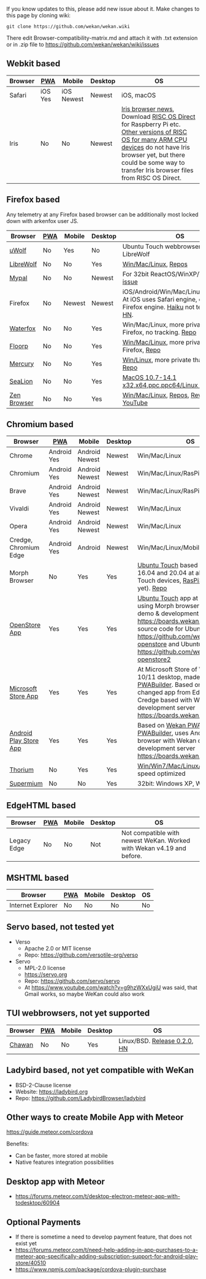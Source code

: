 If you know updates to this, please add new issue about it. Make changes to this page by cloning wiki:

```
git clone https://github.com/wekan/wekan.wiki
```
There edit Browser-compatibility-matrix.md and attach it with .txt extension or in .zip file to https://github.com/wekan/wekan/wiki/issues

## Webkit based

Browser | [PWA](PWA) | Mobile | Desktop | OS
------- | ----| ------ | ------- | -------
Safari | iOS Yes | iOS Newest | Newest | iOS, macOS
Iris | No | No | Newest | [Iris browser news](https://www.riscosopen.org/forum/forums/1/topics/19545), Download [RISC OS Direct](https://www.riscosdev.com/direct/) for Raspberry Pi etc. [Other versions of RISC OS for many ARM CPU devices](https://www.riscosopen.org/content/downloads) do not have Iris browser yet, but there could be some way to transfer Iris browser files from RISC OS Direct.

## Firefox based

Any telemetry at any Firefox based browser can be additionally most locked down with arkenfox user JS.

Browser | [PWA](PWA) | Mobile | Desktop | OS
------- | ----| ------ | ------- | -------
[uWolf](https://open-store.io/app/uwolf.chromiumos-guy) | No | Yes | No | Ubuntu Touch webbrowser based of LibreWolf
[LibreWolf](https://librewolf.net) | No | No | Yes | [Win/Mac/Linux](https://librewolf.net/installation/), [Repos](https://codeberg.org/librewolf)
[Mypal](https://github.com/reactosapps/apps/releases/download/0.01/mypal-27.9.4.win32.installer.exe) | No | No | Newest | For 32bit ReactOS/WinXP/Win7/etc [issue](https://github.com/wekan/wekan/issues/3132)
Firefox | No | Newest | Newest | iOS/Android/Win/Mac/Linux/BSD/RasPi. At iOS uses Safari engine, elsewhere Firefox engine. [Haiku](https://discuss.haiku-os.org/t/progress-on-porting-firefox/13493/143) not tested yet - [HN](https://news.ycombinator.com/item?id=41214762).
[Waterfox](https://www.waterfox.net) | No | No | Yes | Win/Mac/Linux, more private than Firefox, no tracking. [Repo](https://github.com/BrowserWorks/Waterfox)
[Floorp](https://floorp.app) | No | No | Yes | [Win/Mac/Linux](https://github.com/Floorp-Projects/Floorp/releases), more private than Firefox, [Repo](https://github.com/Floorp-Projects/Floorp)
[Mercury](https://thorium.rocks/mercury) | No | No | Yes | [Win/Linux](https://github.com/Alex313031/Mercury/releases), more private than Firefox, [Repo](https://github.com/Alex313031/Mercury)
[SeaLion](https://github.com/wicknix/SeaLion) | No | No | Yes | [MacOS 10.7-14.1 x32,x64,ppc,ppc64/Linux x64](https://github.com/wicknix/SeaLion/releases), [Repo](https://github.com/wicknix/SeaLion)
[Zen Browser](https://www.zen-browser.app/) | No | No | Yes | [Win/Mac/Linux](https://www.zen-browser.app/download), [Repos](https://github.com/zen-browser), [Review at YouTube](https://www.youtube.com/watch?v=tKM2N4TQHQY)

## Chromium based

Browser | [PWA](PWA) | Mobile | Desktop | OS
------- | ----| ------ | ------- | -------
Chrome | Android Yes | Android Newest | Newest | Win/Mac/Linux
Chromium | Android Yes | Android Newest | Newest | Win/Mac/Linux/RasPi
Brave | Android Yes | Android Newest | Newest | Win/Mac/Linux/RasPi
Vivaldi | Android Yes | Android Newest | Newest | Win/Mac/Linux
Opera | Android Yes | Android Newest | Newest | Win/Mac/Linux
Credge, Chromium Edge | Android Yes | Android | Newest | Win/Mac/Linux/Mobile
Morph Browser | No | Yes | Yes | [Ubuntu Touch](https://ubports.com) based on Ubuntu 16.04 and 20.04 at all Ubuntu Touch devices, [RasPi3](https://ci.ubports.com/job/rootfs/job/rootfs-rpi/) (not RasPi4 yet). [Repo](https://gitlab.com/ubports/development/core/morph-browser)
[OpenStore App](https://open-store.io/app/wekan.wekanteam) | Yes | Yes | Yes |  [Ubuntu Touch](https://ubports.com) app at [OpenStore](https://open-store.io/app/wekan.wekanteam) using Morph browser with Wekan demo & development server https://boards.wekan.team . App source code for Ubuntu 16.04 at https://github.com/wekan/wekan-openstore and Ubuntu 20.04 at https://github.com/wekan/wekan-openstore2
[Microsoft Store App](https://www.microsoft.com/fi-fi/p/wekan/9p2mrxvd087r#activetab=pivot:overviewtab) | Yes | Yes | Yes | At Microsoft Store of Windows 10/11 desktop, made with [PWABuilder](https://www.pwabuilder.com/). Based on [Wekan PWA](https://boards.wekan.team/b/D2SzJKZDS4Z48yeQH/wekan-open-source-kanban-board-with-mit-license/s7SkzYviC2e963FkT), changed app from EdgeHTML to Credge based with Wekan demo & development server https://boards.wekan.team
[Android Play Store App](https://play.google.com/store/apps/details?id=team.wekan.boards.twa) | Yes | Yes | Yes | Based on [Wekan PWA](https://boards.wekan.team/b/D2SzJKZDS4Z48yeQH/wekan-open-source-kanban-board-with-mit-license/s7SkzYviC2e963FkT), made with [PWABuilder](https://www.pwabuilder.com/), uses Android Chrome browser with Wekan demo & development server https://boards.wekan.team
[Thorium](https://thorium.rocks) | No | Yes | Yes | [Win/Win7/Mac/Linux/Android/RasPi](https://thorium.rocks), speed optimized
[Supermium](https://github.com/win32ss/supermium) | No | No | Yes | 32bit: Windows XP, Windows 2003

## EdgeHTML based

Browser | [PWA](PWA) | Mobile | Desktop | OS
------- | ----| ------ | ------- | -------
Legacy Edge | No | No | Not | Not compatible with newest WeKan. Worked with Wekan v4.19 and before.

## MSHTML based

Browser | [PWA](PWA) | Mobile | Desktop | OS
------- | ----| ------ | ------- | -------
Internet Explorer | No | No | No | No | No

## Servo based, not tested yet

- Verso
  - Apache 2.0 or MIT license
  - Repo: https://github.com/versotile-org/verso
- Servo
  - MPL-2.0 license
  - https://servo.org
  - Repo: https://github.com/servo/servo
  - At https://www.youtube.com/watch?v=g9hzWXxUgiU was said, that Gmail works, so maybe WeKan could also work

## TUI webbrowsers, not yet supported

Browser | [PWA](PWA) | Mobile | Desktop | OS
------- | ----| ------ | ------- | -------
[Chawan](https://chawan.net) | No | No | Yes | Linux/BSD. [Release 0.2.0](https://chawan.net/news/chawan-0-2-0.html), [HN](https://news.ycombinator.com/item?id=44293260)

## Ladybird based, not yet compatible with WeKan

- BSD-2-Clause license
- Website: https://ladybird.org
- Repo: https://github.com/LadybirdBrowser/ladybird

## Other ways to create Mobile App with Meteor

https://guide.meteor.com/cordova

Benefits:
- Can be faster, more stored at mobile
- Native features integration possibilities

## Desktop app with Meteor

- https://forums.meteor.com/t/desktop-electron-meteor-app-with-todesktop/60904

## Optional Payments

- If there is sometime a need to develop payment feature, that does not exist yet
- https://forums.meteor.com/t/need-help-adding-in-app-purchases-to-a-meteor-app-specifically-adding-subscription-support-for-android-play-store/40510
- https://www.npmjs.com/package/cordova-plugin-purchase
